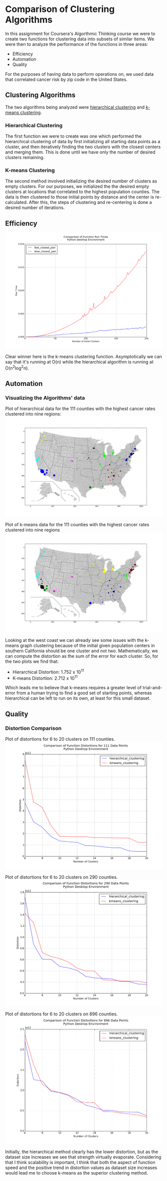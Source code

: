 # Comparison of Clustering Algorithms

In this assignment for Coursera's Algorthmic Thinking course we were to create two functions for clustering data into subsets of similar items.  We were then to analyze the performance of the functions in three areas:

* Efficiency
* Automation
* Quality

For the purposes of having data to perform operations on, we used data that correlated cancer risk by zip code in the United States.

## Clustering Algorithms
The two algorithms being analyzed were [hierarchical clustering](https://en.wikipedia.org/wiki/Hierarchical_clustering) and [k-means clustering](https://en.wikipedia.org/wiki/K-means_clustering).

### Hierarchical Clustering
The first function we were to create was one which performed the hierarchical clustering of data by first initializing all starting data points as a cluster, and then iteratively finding the two clusters with the closest centers and merging them.  This is done until we have only the number of desired clusters remaining.

### K-means Clustering
The second method involved initializing the desired number of clusters as empty clusters. For our purposes, we initialized the the desired empty clusters at locations that correlated to the highest population counties. The data is then clustered to those initial points by distance and the center is re-calculated. After this, the steps of clustering and re-centering is done a desired number of iterations.  

## Efficiency

![Plot of the function runtimes for hierarchical and k-means clustering algorithms](https://raw.githubusercontent.com/znalbert/alg_think_mod_3/master/img/runtimes.png)

Clear winner here is the k-means clustering function.  Asymptotically we can say that it's running at O(n) while the hierarchical algorithm is running at O(n<sup>2</sup>log<sup>2</sup>n).

## Automation

### Visualizing the Algorithms' data
Plot of hierarchical data for the 111 counties with the highest cancer rates clustered into nine regions:
![hierarchical Plot](https://raw.githubusercontent.com/znalbert/alg_think_mod_3/master/img/hierarchical-02-111-9.png)

Plot of k-means data for the 111 counties with the highest cancer rates clustered into nine regions
![K-means Plot](https://raw.githubusercontent.com/znalbert/alg_think_mod_3/master/img/kmeans-02-111-9-5.png)

Looking at the west coast we can already see some issues with the k-means graph clustering because of the initial given population centers in southern California should be one cluster and not two.  Mathematically, we can compute the distortion as the sum of the error for each cluster.  So, for the two plots we find that:

* Hierarchical Distortion: 1.752 x 10<sup>11</sup>
* K-means Distortion: 2.712 x 10<sup>11</sup>

Which leads me to believe that k-means requires a greater level of trial-and-error from a human trying to find a good set of starting points, whereas hierarchical can be left to run on its own, at least for this small dataset.

## Quality

### Distortion Comparison

Plot of distortions for 6 to 20 clusters on 111 counties.
![Plot of Distortions for 111 Counties](https://raw.githubusercontent.com/znalbert/alg_think_mod_3/master/img/distortions_111.png)

Plot of distortions for 6 to 20 clusters on 290 counties.
![Plot of Distortions for 290 Plot](https://raw.githubusercontent.com/znalbert/alg_think_mod_3/master/img/distortions_290.png)

Plot of distortions for 6 to 20 clusters on 896 counties.
![Plot of Distortions for 896 Plot](https://raw.githubusercontent.com/znalbert/alg_think_mod_3/master/img/distortions_896.png)

Initially, the hierarchical method clearly has the lower distortion, but as the dataset size increases we see that strength virtually evaporate.  Considering that I think scalability is important, I think that both the aspect of function speed and the positive trend in distortion values as dataset size increases would lead me to choose k-means as the superior clustering method.

